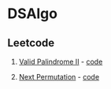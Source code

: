 # DSAlgo

## Leetcode

1.  [Valid Palindrome II](https://leetcode.com/problems/valid-palindrome-ii/) - [code](https://github.com/vyshuks/DSAlgo/blob/main/leetcode/valid_palindrome_2.py)

2.  [Next Permutation](https://leetcode.com/problems/next-permutation/) - [code](https://github.com/vyshuks/DSAlgo/blob/main/leetcode/next_permutation.py)
